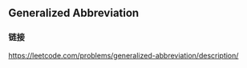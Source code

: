 ## Generalized Abbreviation  
### 链接  
https://leetcode.com/problems/generalized-abbreviation/description/
